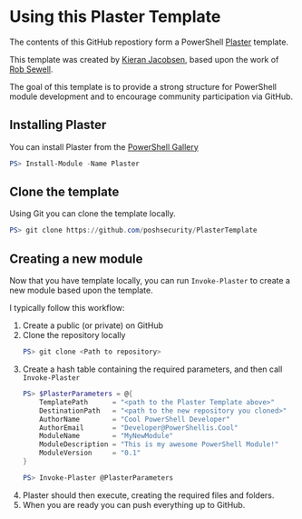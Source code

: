 # Using this Plaster Template

The contents of this GitHub repostiory form a PowerShell [Plaster](https://github.com/PowerShell/Plaster/) template.

This template was created by [Kieran Jacobsen](https://github.com/poshsecurity), based upon the work of [Rob Sewell](https://github.com/sqldbawithabeard).

The goal of this template is to provide a strong structure for PowerShell module development and to encourage community participation via GitHub.

## Installing Plaster

You can install Plaster from the [PowerShell Gallery](https://powershellgallery.com/packages/Plaster/)

``` PowerShell
PS> Install-Module -Name Plaster
```

## Clone the template

Using Git you can clone the template locally.

``` PowerShell
PS> git clone https://github.com/poshsecurity/PlasterTemplate
```

## Creating a new module

Now that you have template locally, you can run ```Invoke-Plaster``` to create a new module based upon the template.

I typically follow this workflow:

1. Create a public (or private) on GitHub
2. Clone the repository locally
    ``` PowerShell
    PS> git clone <Path to repository>
    ```
3. Create a hash table containing the required parameters, and then call ```Invoke-Plaster```
    ``` PowerShell
    PS> $PlasterParameters = @{
        TemplatePath      = "<path to the Plaster Template above>"
        DestinationPath   = "<path to the new repository you cloned>"
        AuthorName        = "Cool PowerShell Developer"
        AuthorEmail       = "Developer@PowerShellis.Cool"
        ModuleName        = "MyNewModule"
        ModuleDescription = "This is my awesome PowerShell Module!"
        ModuleVersion     = "0.1"
    }

    PS> Invoke-Plaster @PlasterParameters
    ```
4. Plaster should then execute, creating the required files and folders.
5. When you are ready you can push everything up to GitHub.

